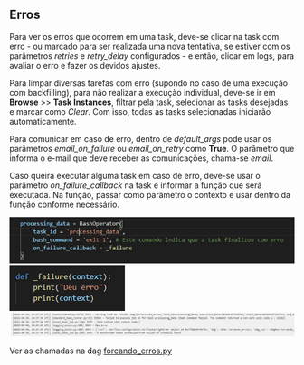 ## Erros

Para ver os erros que ocorrem em uma task, deve-se clicar na task com erro - ou marcado para ser realizada uma nova tentativa, se estiver com os parâmetros *retries* e *retry_delay* configurados - e então, clicar em logs, para avaliar o erro e fazer os devidos ajustes.

Para limpar diversas tarefas com erro (supondo no caso de uma execução com backfilling), para não realizar a execuçào individual, deve-se ir em __Browse__ >> __Task Instances__, filtrar pela task, selecionar as tasks desejadas e marcar como *Clear*. Com isso, todas as tasks selecionadas iniciarão automaticamente.

Para comunicar em caso de erro, dentro de *default_args* pode usar os parâmetros *email_on_failure* ou *email_on_retry* como __True__. O parâmetro que informa o e-mail que deve receber as comunicações, chama-se *email*.

Caso queira executar alguma task em caso de erro, deve-se usar o parâmetro *on_failure_callback* na task e informar a função que será executada. Na função, passar como parâmetro o contexto e usar dentro da função conforme necessário.

<img src="./img/forcando_erro_1.png">

<img src="./img/forcando_erro_2.png">

<img src="./img/forcando_erro_3.png">

Ver as chamadas na dag [forcando_erros.py](./dags/forcando_erros.py)